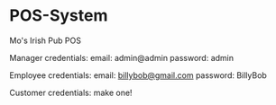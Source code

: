 # POS-System
Mo's Irish Pub POS 

Manager credentials: 
email: admin@admin
password: admin

Employee credentials:
email: billybob@gmail.com
password: BillyBob

Customer credentials:
make one!



